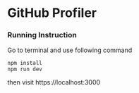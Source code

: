 # GitHub Profiler
### Running Instruction
Go to terminal and use following command

```
npm install
npm run dev
```

then visit https://localhost:3000

